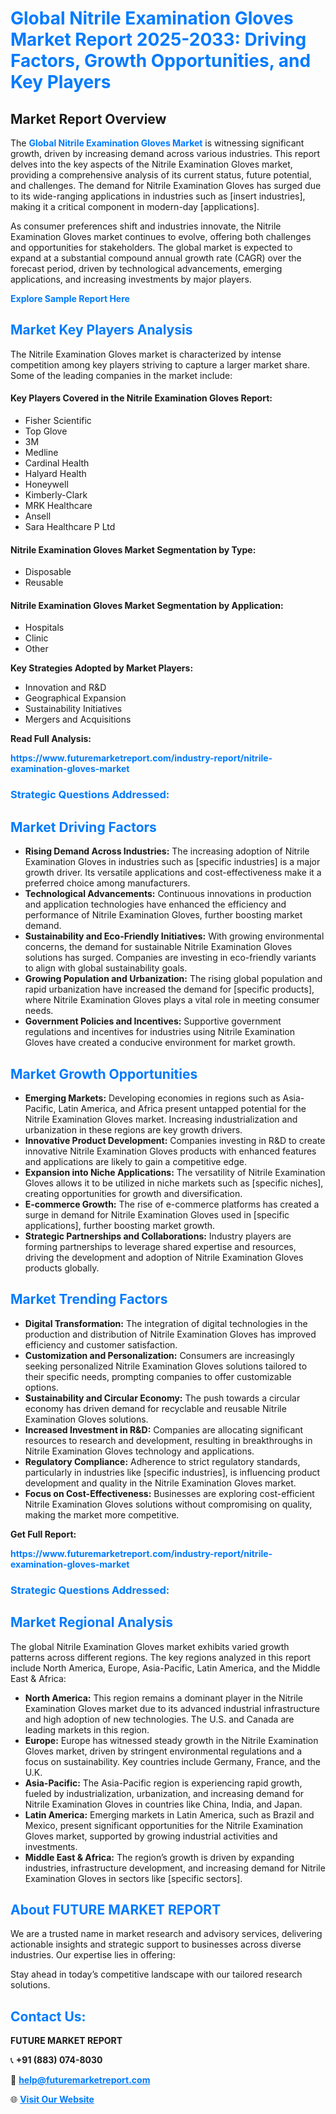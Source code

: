 <h1 style="color: #007BFF;">Global Nitrile Examination Gloves Market Report 2025-2033: Driving Factors, Growth Opportunities, and Key Players</h1>

<section id="overview">
<h2>Market Report Overview</h2>
<p>The <a href="https://www.futuremarketreport.com/industry-report/nitrile-examination-gloves-market" style="color: #007BFF; text-decoration: none;"><strong>Global Nitrile Examination Gloves Market</strong></a> is witnessing significant growth, driven by increasing demand across various industries. This report delves into the key aspects of the Nitrile Examination Gloves market, providing a comprehensive analysis of its current status, future potential, and challenges. The demand for Nitrile Examination Gloves has surged due to its wide-ranging applications in industries such as [insert industries], making it a critical component in modern-day [applications].</p>
<p>As consumer preferences shift and industries innovate, the Nitrile Examination Gloves market continues to evolve, offering both challenges and opportunities for stakeholders. The global market is expected to expand at a substantial compound annual growth rate (CAGR) over the forecast period, driven by technological advancements, emerging applications, and increasing investments by major players.</p>
</section>

<section id="overview">
<p><a href="https://www.futuremarketreport.com/request-sample/reportId=61943" style="color: #007BFF; text-decoration: none;"><strong>Explore Sample Report Here</strong></a></p>
</section>

<section id="key-players">
<h2 style="color: #007BFF;">Market Key Players Analysis</h2>
<p>The Nitrile Examination Gloves market is characterized by intense competition among key players striving to capture a larger market share. Some of the leading companies in the market include:</p>
<h4>Key Players Covered in the Nitrile Examination Gloves Report:</h4>
<ul><li>Fisher Scientific</li><li>Top Glove</li><li>3M</li><li>Medline</li><li>Cardinal Health</li><li>Halyard Health</li><li>Honeywell</li><li>Kimberly-Clark</li><li>MRK Healthcare</li><li>Ansell</li><li>Sara Healthcare P Ltd</li></ul>
<h4>Nitrile Examination Gloves Market Segmentation by Type:</h4>
<ul><li>Disposable</li><li>Reusable</li></ul>

<h4>Nitrile Examination Gloves Market Segmentation by Application:</h4>
<ul><li>Hospitals</li><li>Clinic</li><li>Other</li></ul>
<p><strong>Key Strategies Adopted by Market Players:</strong></p>
<ul>
<li>Innovation and R&D</li>
<li>Geographical Expansion</li>
<li>Sustainability Initiatives</li>
<li>Mergers and Acquisitions</li>
</ul>
</section>

<section>
<p><strong>Read Full Analysis: </strong></p><a href="https://www.futuremarketreport.com/industry-report/nitrile-examination-gloves-market" style="color: #007BFF; text-decoration: none;"><strong>https://www.futuremarketreport.com/industry-report/nitrile-examination-gloves-market</strong></a>
<h3 style="color: #007BFF;">Strategic Questions Addressed:</h3>
</section>

<section id="driving-factors">
<h2 style="color: #007BFF;">Market Driving Factors</h2>
<ul>
<li><strong>Rising Demand Across Industries:</strong> The increasing adoption of Nitrile Examination Gloves in industries such as [specific industries] is a major growth driver. Its versatile applications and cost-effectiveness make it a preferred choice among manufacturers.</li>
<li><strong>Technological Advancements:</strong> Continuous innovations in production and application technologies have enhanced the efficiency and performance of Nitrile Examination Gloves, further boosting market demand.</li>
<li><strong>Sustainability and Eco-Friendly Initiatives:</strong> With growing environmental concerns, the demand for sustainable Nitrile Examination Gloves solutions has surged. Companies are investing in eco-friendly variants to align with global sustainability goals.</li>
<li><strong>Growing Population and Urbanization:</strong> The rising global population and rapid urbanization have increased the demand for [specific products], where Nitrile Examination Gloves plays a vital role in meeting consumer needs.</li>
<li><strong>Government Policies and Incentives:</strong> Supportive government regulations and incentives for industries using Nitrile Examination Gloves have created a conducive environment for market growth.</li>
</ul>
</section>

<section id="growth-opportunities">
<h2 style="color: #007BFF;">Market Growth Opportunities</h2>
<ul>
<li><strong>Emerging Markets:</strong> Developing economies in regions such as Asia-Pacific, Latin America, and Africa present untapped potential for the Nitrile Examination Gloves market. Increasing industrialization and urbanization in these regions are key growth drivers.</li>
<li><strong>Innovative Product Development:</strong> Companies investing in R&D to create innovative Nitrile Examination Gloves products with enhanced features and applications are likely to gain a competitive edge.</li>
<li><strong>Expansion into Niche Applications:</strong> The versatility of Nitrile Examination Gloves allows it to be utilized in niche markets such as [specific niches], creating opportunities for growth and diversification.</li>
<li><strong>E-commerce Growth:</strong> The rise of e-commerce platforms has created a surge in demand for Nitrile Examination Gloves used in [specific applications], further boosting market growth.</li>
<li><strong>Strategic Partnerships and Collaborations:</strong> Industry players are forming partnerships to leverage shared expertise and resources, driving the development and adoption of Nitrile Examination Gloves products globally.</li>
</ul>
</section>

<section id="trending-factors">
<h2 style="color: #007BFF;">Market Trending Factors</h2>
<ul>
<li><strong>Digital Transformation:</strong> The integration of digital technologies in the production and distribution of Nitrile Examination Gloves has improved efficiency and customer satisfaction.</li>
<li><strong>Customization and Personalization:</strong> Consumers are increasingly seeking personalized Nitrile Examination Gloves solutions tailored to their specific needs, prompting companies to offer customizable options.</li>
<li><strong>Sustainability and Circular Economy:</strong> The push towards a circular economy has driven demand for recyclable and reusable Nitrile Examination Gloves solutions.</li>
<li><strong>Increased Investment in R&D:</strong> Companies are allocating significant resources to research and development, resulting in breakthroughs in Nitrile Examination Gloves technology and applications.</li>
<li><strong>Regulatory Compliance:</strong> Adherence to strict regulatory standards, particularly in industries like [specific industries], is influencing product development and quality in the Nitrile Examination Gloves market.</li>
<li><strong>Focus on Cost-Effectiveness:</strong> Businesses are exploring cost-efficient Nitrile Examination Gloves solutions without compromising on quality, making the market more competitive.</li>
</ul>
</section>

<section>
<p><strong>Get Full Report: </strong></p><a href="https://www.futuremarketreport.com/industry-report/nitrile-examination-gloves-market" style="color: #007BFF; text-decoration: none;"><strong>https://www.futuremarketreport.com/industry-report/nitrile-examination-gloves-market</strong></a>
<h3 style="color: #007BFF;">Strategic Questions Addressed:</h3>
</section>


<section id="regional-analysis">
<h2 style="color: #007BFF;">Market Regional Analysis</h2>
<p>The global Nitrile Examination Gloves market exhibits varied growth patterns across different regions. The key regions analyzed in this report include North America, Europe, Asia-Pacific, Latin America, and the Middle East & Africa:</p>
<ul>
<li><strong>North America:</strong> This region remains a dominant player in the Nitrile Examination Gloves market due to its advanced industrial infrastructure and high adoption of new technologies. The U.S. and Canada are leading markets in this region.</li>
<li><strong>Europe:</strong> Europe has witnessed steady growth in the Nitrile Examination Gloves market, driven by stringent environmental regulations and a focus on sustainability. Key countries include Germany, France, and the U.K.</li>
<li><strong>Asia-Pacific:</strong> The Asia-Pacific region is experiencing rapid growth, fueled by industrialization, urbanization, and increasing demand for Nitrile Examination Gloves in countries like China, India, and Japan.</li>
<li><strong>Latin America:</strong> Emerging markets in Latin America, such as Brazil and Mexico, present significant opportunities for the Nitrile Examination Gloves market, supported by growing industrial activities and investments.</li>
<li><strong>Middle East & Africa:</strong> The region’s growth is driven by expanding industries, infrastructure development, and increasing demand for Nitrile Examination Gloves in sectors like [specific sectors].</li>
</ul>
</section>

<footer>
<h2 style="color: #007BFF;">About FUTURE MARKET REPORT</h2>
<p>We are a trusted name in market research and advisory services, delivering actionable insights and strategic support to businesses across diverse industries. Our expertise lies in offering:</p>

<p>Stay ahead in today’s competitive landscape with our tailored research solutions.</p>

<h2 style="color: #007BFF;">Contact Us:</h2>
<p><strong>FUTURE MARKET REPORT</strong></p>
<p>📞 <strong>+91 (883) 074-8030</strong></p>
<p>📧 <strong><a href="mailto:help@futuremarketreport.com" style="color: #007BFF;">help@futuremarketreport.com</a></strong></p>
<p>🌐 <strong><a href="https://www.futuremarketreport.com/" style="color: #007BFF;">Visit Our Website</a></strong></p>
</footer>